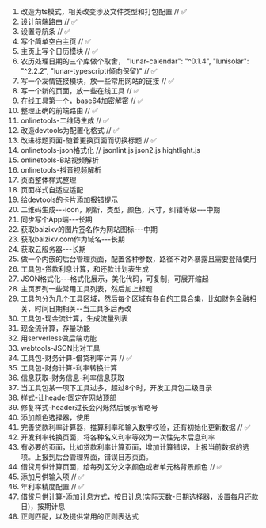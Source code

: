1. 改造为ts模式，相关改变涉及文件类型和打包配置 // ✅
2. 设计前端路由 // ✅
3. 设置导航条 // ✅
4. 写个简单空白主页 // ✅
5. 主页上写个日历模块 // ✅
6. 农历处理日期的三个库做个取舍，  "lunar-calendar": "^0.1.4", "lunisolar": "^2.2.2", "lunar-typescript(倾向保留)" // ✅
7.  写一个友情链接模块，放一些常用网站的链接 // ✅
8.  写一个新的页面，放一些在线工具 // ✅
9.  在线工具第一个，base64加密解密 // ✅
10. 整理正确的前端路由 // ✅
11. onlinetools-二维码生成 // ✅
12. 改造devtools为配置化格式 // ✅
13. 改进标题页面-随着更换页面而切换标题 // ✅
14. onlinetools-json格式化 // jsonlint.js json2.js hightlight.js
15. onlinetools-B站视频解析
16. onlinetools-抖音视频解析
17. 页面整体样式整理
18. 页面样式自适应适配
19. 给devtools的卡片添加报错提示
20. 二维码生成---icon，刷新，类型，颜色，尺寸，纠错等级---中期
21. 同步写个App端---长期
22. 获取baizixv的图片签名作为网站图标---中期
23. 获取baizixv.com作为域名---长期
24. 获取云服务器---长期
25. 做一个内嵌的后台管理页面，配置各种参数，路径不对外暴露且需要登陆使用
26. 工具包-贷款利息计算，和还款计划表生成
27. JSON格式化---格式化展示，美化代码，可复制，可展开缩起
28. 主页罗列一些常用工具列表，然后加上标题
29. 工具包分为几个工具区域，然后每个区域有各自的工具合集，比如财务金融相关，时间日期相关--当工具多后再改
30. 工具包-现金流计算，生成流量列表
31. 现金流计算，存量功能
32. 用serverless做后端功能
33. webtools-JSON比对工具
34. 工具包-财务计算-借贷利率计算 // ✅
35. 工具包-财务计算-利率转换计算
36. 信息获取-财务信息-利率信息获取
37. 当工具包某一项下工具过多，超过8个时，开发工具包二级目录
38. 样式-让header固定在网站顶部
39. 修复样式-header过长会闪烁然后展示省略号
40. 添加颜色选择器，使用<ColorPicker />
41. 完善贷款利率计算器，推算利率和输入数字校验，还有初始化更新数据 // ✅
42. 开发利率转换页面，将各种名义利率等效为一次性先本后息利率
43. 有必要的页面，比如贷款利率计算页面，增加计算错误，上报当前数据的选项。上报到后台管理界面，错误日志页面。
44. 借贷月供计算页面，给每列区分文字颜色或者单元格背景颜色 // ✅
45. 添加月供输入项 // ✅
46. 年利率精度配置 // ✅
47. 借贷月供计算-添加计息方式，按日计息(实际天数-日期选择器，设置每月还款日)，按期计息
48. 正则匹配，以及提供常用的正则表达式
